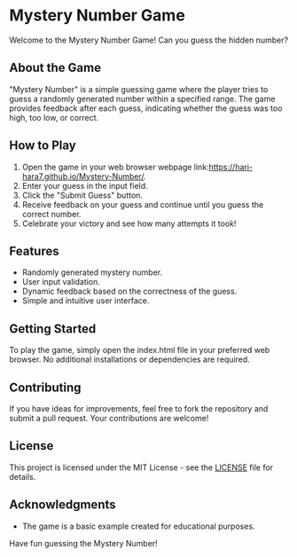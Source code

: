 # Mystery Number Game

Welcome to the Mystery Number Game! Can you guess the hidden number?

## About the Game

"Mystery Number" is a simple guessing game where the player tries to guess a randomly generated number within a specified range. The game provides feedback after each guess, indicating whether the guess was too high, too low, or correct.

## How to Play

1. Open the game in your web browser webpage link:https://hari-hara7.github.io/Mystery-Number/.
2. Enter your guess in the input field.
3. Click the "Submit Guess" button.
4. Receive feedback on your guess and continue until you guess the correct number.
5. Celebrate your victory and see how many attempts it took!

## Features

- Randomly generated mystery number.
- User input validation.
- Dynamic feedback based on the correctness of the guess.
- Simple and intuitive user interface.

## Getting Started

To play the game, simply open the index.html file in your preferred web browser. No additional installations or dependencies are required.

## Contributing

If you have ideas for improvements, feel free to fork the repository and submit a pull request. Your contributions are welcome!

## License

This project is licensed under the MIT License - see the [LICENSE](LICENSE) file for details.

## Acknowledgments

- The game is a basic example created for educational purposes.

Have fun guessing the Mystery Number!
